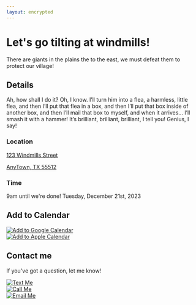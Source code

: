 ```yaml
---
layout: encrypted
---
```


# Let's go tilting at windmills!

There are giants in the plains the to the east, we must defeat them to protect our village!

## Details

Ah, how shall I do it? Oh, I know. I’ll turn him into a flea, a harmless, little flea, and then I’ll put that flea in a box, and then I’ll put that box inside of another box, and then I’ll mail that box to myself, and when it arrives… I’ll smash it with a hammer! It’s brilliant, brilliant, brilliant, I tell you! Genius, I say!

### Location

<div class="body__address">
  <a href="maps url">
    <p>123 Windmills Street</p>
    <p>AnyTown, TX 55512</p>
  </a>
</div>

### Time

<div class="body__time">
  <p>9am until we're done! Tuesday, December 21st, 2023</p>
</div>

<h2>Add to Calendar</h2>
<div class="body__add-cal-event">
  <div class="body__add-cal-event google-calendar">
    <a class="google-cal-link" href="https://www.google.com/calendar/render?action=TEMPLATE&text=Event%20Title&details=A%20great%20description%20for%20a%20great%20event&location=123%20Street,%20City%20NY%2091727&dates=20190927T130000/20190928T130000">
      <img
        class="google-icon body__calendar-icon"
        src="/hang-out-with-me/images/google-100.png"
        alt="Add to Google Calendar">
    </a>
  </div>

  <div class="body__add-cal-event apple-calendar">
    <a class="apple-cal-link" href="/hang-out-with-me/event_files/9-HLiqfuf7XkE4GIo8vffWs6eHvw/event.ics">
      <img
        class="apple-icon body__calendar-icon"
        src="/hang-out-with-me/images/apple-100.png"
        alt="Add to Apple Calendar">
    </a>
  </div>
</div>

## Contact me

If you've got a question, let me know!

<div class="body__contact">
  <div class="body__contact-sms body__contact-icon">
    <a href="sms:5551234567">
      <img
        class="sms-logo body__contact-icon body__contact-logo"
        src="/hang-out-with-me/images/sms-100.png"
        alt="Text Me">
      </a>
  </div>
  <div class="body__contact-phone body__contact-icon">
    <a href="tel:5551234567">
      <img
        class="phone-logo body__contact-icon body__contact-logo"
        src="/hang-out-with-me/images/phone-100.png"
        alt="Call Me">
    </a>
  </div>
  <div class="body__contact-email body__contact-icon">
    <a href="mailto:email@fake_email.blargh?subject=Question About the Event">
      <img
        class="email-logo body__contact-icon body__contact-logo"
        src="/hang-out-with-me/images/email-100.png"
        alt="Email Me">
    </a>
  </div>
</div>
